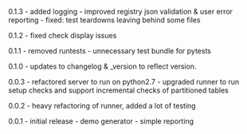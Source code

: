 0.1.3 - added logging - improved registry json validation & user error
reporting - fixed: test teardowns leaving behind some files

0.1.2 - fixed check display issues

0.1.1 - removed runtests - unnecessary test bundle for pytests

0.1.0 - updates to changelog & \_version to reflect version.

0.0.3 - refactored server to run on python2.7 - upgraded runner to run
setup checks and support incremental checks of partitioned tables

0.0.2 - heavy refactoring of runner, added a lot of testing

0.0.1 - initial release - demo generator - simple reporting

